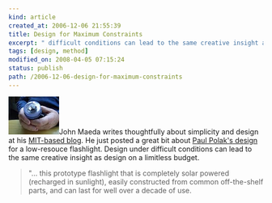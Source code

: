 ```yaml
--- 
kind: article
created_at: 2006-12-06 21:55:39
title: Design for Maximum Constraints
excerpt: " difficult conditions can lead to the same creative insight as design on a limitless budget."
tags: [design, method]
modified_on: 2008-04-05 07:15:24
status: publish 
path: /2006-12-06-design-for-maximum-constraints
---
```


<p><img alt="flashlight" src="/images/light.jpg" />John Maeda writes thoughtfully about simplicity and design at his <a href="http://weblogs.media.mit.edu/SIMPLICITY/archives/000392.html" title="Maeda post">MIT-based blog</a>. He just posted a great bit about <a href="http://www.ide-international.org">Paul Polak's design</a> for a low-resouce flashlight. Design under difficult conditions can lead to the same creative insight as design on a limitless budget. <blockquote>"... this prototype flashlight that is completely solar powered (recharged in sunlight), easily constructed from common off-the-shelf parts, and can last for well over a decade of use.</blockquote></p>